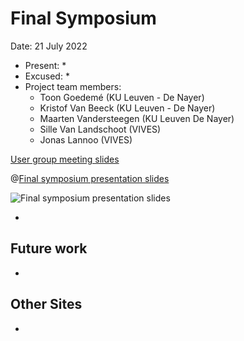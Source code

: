 # Final Symposium

Date: 21 July 2022

* Present:
  * 
* Excused:
  * 
* Project team members:
  * Toon Goedemé (KU Leuven - De Nayer)
  * Kristof Van Beeck (KU Leuven - De Nayer)
  * Maarten Vandersteegen (KU Leuven De Nayer)
  * Sille Van Landschoot (VIVES)
  * Jonas Lannoo (VIVES)

[User group meeting slides](https://www.slideshare.net/secret/732FDiBsbB3meE)

@[Final symposium presentation slides](${"https://ai-edge.be/AI-EDGE-Slotsymposium.pdf"})

![Final symposium presentation slides](${"https://ai-edge.be/AI-EDGE-Slotsymposium.pdf"})

* 

## Future work

* 

## Other Sites

* 
